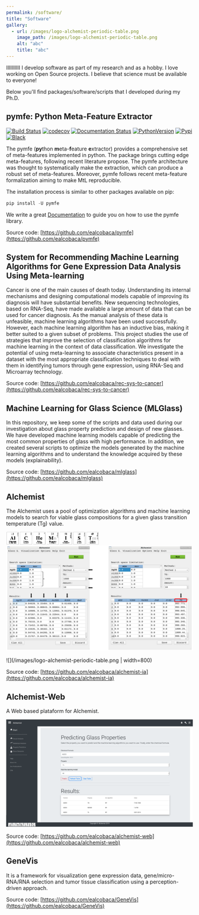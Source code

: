 ```yaml
---
permalink: /software/
title: "Software"
gallery:
  - url: /images/logo-alchemist-periodic-table.png
    image_path: /images/logo-alchemist-periodic-table.png
    alt: "abc"
    title: "abc"
---
```

IIIIIIIIII
I develop software as part of my research and as a hobby. I love working on Open Source projects. I believe that science must be available to everyone!

Below you'll find packages/software/scripts that I developed during my Ph.D.

pymfe: Python Meta-Feature Extractor
------------------------------------

[![Build Status](https://travis-ci.org/ealcobaca/pymfe.svg?branch=master)](https://travis-ci.org/ealcobaca/pymfe)
[![codecov](https://codecov.io/gh/ealcobaca/pymfe/branch/master/graph/badge.svg)](https://codecov.io/gh/ealcobaca/pymfe)
[![Documentation Status](https://readthedocs.org/projects/pymfe/badge/?version=latest)](https://pymfe.readthedocs.io/en/latest/?badge=latest)
[![PythonVersion](https://img.shields.io/pypi/pyversions/pymfe.svg)](https://www.python.org/downloads/release/python-370/)
[![Pypi](https://badge.fury.io/py/pymfe.svg)](https://badge.fury.io/py/pymfe)
[![Black](https://img.shields.io/badge/code%20style-black-000000.svg)](https://github.com/psf/black)

The pymfe (**py**thon **m**eta-**f**eature **e**xtractor) provides a
comprehensive set of meta-features implemented in python. The package brings
cutting edge meta-features, following recent literature propose. The pymfe
architecture was thought to systematically make the extraction, which can
produce a robust set of meta-features. Moreover, pymfe follows recent
meta-feature formalization aiming to make MtL reproducible.


The installation process is similar to other packages available on pip:

```python
pip install -U pymfe
```

We write a great [Documentation](https://pymfe.readthedocs.io/en/latest/?badge=latest)
to guide you on how to use the pymfe library.

Source code: [https://github.com/ealcobaca/pymfe](https://github.com/ealcobaca/pymfe)


System for Recommending Machine Learning Algorithms for Gene Expression Data Analysis Using Meta-learning
---------------------------------------------------------------------------------------------------------

Cancer is one of the main causes of death today. Understanding its internal mechanisms and designing computational models capable of improving its diagnosis will have substantial benefits. New sequencing technologies, based on RNA-Seq, have made available a large amount of data that can be used for cancer diagnosis. As the manual analysis of these data is unfeasible, machine learning algorithms have been used successfully. However, each machine learning algorithm has an inductive bias, making it better suited to a given subset of problems. This project studies the use of strategies that improve the selection of classification algorithms for machine learning in the context of data classification. We investigate the potential of using meta-learning to associate characteristics present in a dataset with the most appropriate classification techniques to deal with them in identifying tumors through gene expression, using RNA-Seq and Microarray technology.

Source code: [https://github.com/ealcobaca/rec-sys-to-cancer](https://github.com/ealcobaca/rec-sys-to-cancer)


Machine Learning for Glass Science (MLGlass)
--------------------------------------------
In this repository, we keep some of the scripts and data used during our investigation about glass property prediction and design of new glasses. We have developed machine learning models capable of predicting the most common properties of glass with high performance. In addition, we created several scripts to optimize the models generated by the machine learning algorithms and to understand the knowledge acquired by these models (explainability).

Source code: [https://github.com/ealcobaca/mlglass](https://github.com/ealcobaca/mlglass)


Alchemist
---------
The Alchemist uses a pool of optimization algorithms and machine learning models to search for viable glass compositions for a given glass transition temperature (Tg) value.

<img src="https://github.com/ealcobaca/alchemist-web/blob/master/frontend/src/assets/images/logo/logo-alchemist-periodic-table.png" alt="drawing" width="250"/>

<img src="https://github.com/ealcobaca/Glass-Generator/blob/master/alchemist-2018.png" alt="drawing" width="800"/>

![](/images/logo-alchemist-periodic-table.png | width=800)

Source code: [https://github.com/ealcobaca/alchemist-ia](https://github.com/ealcobaca/alchemist-ia)


Alchemist-Web
-------------
A Web based plataform for Alchemist.

<img src="https://github.com/ealcobaca/alchemist-web/blob/master/frontend/src/assets/images/alchemist-example.png"  width="800" alt="drawing"/>

Source code: [https://github.com/ealcobaca/alchemist-web](https://github.com/ealcobaca/alchemist-web)


GeneVis
-------
It is a framework for visualization gene expression data, gene/micro-RNA/RNA selection and tumor tissue classification using a perception-driven approach.

Source code: [https://github.com/ealcobaca/GeneVis](https://github.com/ealcobaca/GeneVis)
